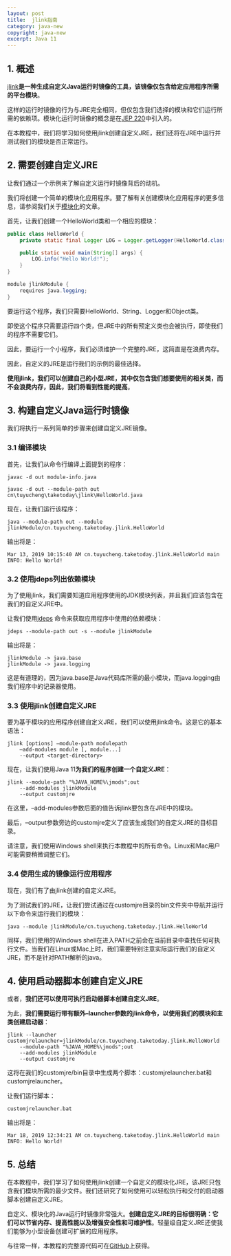 ```yaml
---
layout: post
title:  jlink指南
category: java-new
copyright: java-new
excerpt: Java 11
---
```


## 1. 概述

[jlink](https://docs.oracle.com/javase/9/tools/jlink.htm#JSWOR-GUID-CECAC52B-CFEE-46CB-8166-F17A8E9280E9)**是一种生成自定义Java运行时镜像的工具，该镜像仅包含给定应用程序所需的平台模块**。

这样的运行时镜像的行为与JRE完全相同，但仅包含我们选择的模块和它们运行所需的依赖项。模块化运行时镜像的概念是在[JEP 220](https://openjdk.java.net/jeps/220)中引入的。

在本教程中，我们将学习如何使用jlink创建自定义JRE，我们还将在JRE中运行并测试我们的模块是否正常运行。

## 2. 需要创建自定义JRE

让我们通过一个示例来了解自定义运行时镜像背后的动机。

我们将创建一个简单的模块化应用程序。要了解有关创建模块化应用程序的更多信息，请参阅我们关于[模块化](https://www.baeldung.com/java-9-modularity)的文章。

首先，让我们创建一个HelloWorld类和一个相应的模块：

```java
public class HelloWorld {
    private static final Logger LOG = Logger.getLogger(HelloWorld.class.getName());

    public static void main(String[] args) {
        LOG.info("Hello World!");
    }
}
```

```java
module jlinkModule {
    requires java.logging;
}
```

要运行这个程序，我们只需要HelloWorld、String、Logger和Object类。

即使这个程序只需要运行四个类，但JRE中的所有预定义类也会被执行，即使我们的程序不需要它们。

因此，要运行一个小程序，我们必须维护一个完整的JRE，这简直是在浪费内存。

因此，自定义的JRE是运行我们的示例的最佳选择。

**使用jlink，我们可以创建自己的小型JRE，其中仅包含我们想要使用的相关类，而不会浪费内存，因此，我们将看到性能的提高**。

## 3. 构建自定义Java运行时镜像

我们将执行一系列简单的步骤来创建自定义JRE镜像。

### 3.1 编译模块

首先，让我们从命令行编译上面提到的程序：

```shell
javac -d out module-info.java
```

```shell
javac -d out --module-path out cn\tuyucheng\taketoday\jlink\HelloWorld.java
```

现在，让我们运行该程序：

```shell
java --module-path out --module jlinkModule/cn.tuyucheng.taketoday.jlink.HelloWorld
```

输出将是：

```shell
Mar 13, 2019 10:15:40 AM cn.tuyucheng.taketoday.jlink.HelloWorld main
INFO: Hello World!
```

### 3.2 使用jdeps列出依赖模块

为了使用jlink，我们需要知道应用程序使用的JDK模块列表，并且我们应该包含在我们的自定义JRE中。

让我们使用[jdeps](https://docs.oracle.com/javase/9/tools/jdeps.htm#JSWOR690) 命令来获取应用程序中使用的依赖模块：

```shell
jdeps --module-path out -s --module jlinkModule
```

输出将是：

```shell
jlinkModule -> java.base
jlinkModule -> java.logging
```

这是有道理的，因为java.base是Java代码库所需的最小模块，而java.logging由我们程序中的记录器使用。

### 3.3 使用jlink创建自定义JRE

要为基于模块的应用程序创建自定义JRE，我们可以使用jlink命令。这是它的基本语法：

```shell
jlink [options] –module-path modulepath
    –add-modules module [, module...]
    --output <target-directory>
```

现在，让我们使用Java 11**为我们的程序创建一个自定义JRE**：

```shell
jlink --module-path "%JAVA_HOME%\jmods";out
    --add-modules jlinkModule
    --output customjre
```

在这里，–add-modules参数后面的值告诉jlink要包含在JRE中的模块。

最后，–output参数旁边的customjre定义了应该生成我们的自定义JRE的目标目录。

请注意，我们使用Windows shell来执行本教程中的所有命令。Linux和Mac用户可能需要稍微调整它们。

### 3.4 使用生成的镜像运行应用程序

现在，我们有了由jlink创建的自定义JRE。

为了测试我们的JRE，让我们尝试通过在customjre目录的bin文件夹中导航并运行以下命令来运行我们的模块：

```shell
java --module jlinkModule/cn.tuyucheng.taketoday.jlink.HelloWorld
```

同样，我们使用的Windows shell在进入PATH之前会在当前目录中查找任何可执行文件。当我们在Linux或Mac上时，我们需要特别注意实际运行我们的自定义JRE，而不是针对PATH解析的java。

## 4. 使用启动器脚本创建自定义JRE

或者，**我们还可以使用可执行启动器脚本创建自定义JRE**。

为此，**我们需要运行带有额外–launcher参数的jlink命令，以使用我们的模块和主类创建启动器**：

```shell
jlink --launcher customjrelauncher=jlinkModule/cn.tuyucheng.taketoday.jlink.HelloWorld
    --module-path "%JAVA_HOME%\jmods";out
    --add-modules jlinkModule
    --output customjre
```

这将在我们的customjre/bin目录中生成两个脚本：customjrelauncher.bat和customjrelauncher。

让我们运行脚本：

```shell
customjrelauncher.bat
```

输出将是：

```shell
Mar 18, 2019 12:34:21 AM cn.tuyucheng.taketoday.jlink.HelloWorld main
INFO: Hello World!
```

## 5. 总结

在本教程中，我们学习了如何使用jlink创建一个自定义的模块化JRE，该JRE只包含我们模块所需的最少文件。我们还研究了如何使用可以轻松执行和交付的启动器脚本创建自定义JRE。

自定义、模块化的Java运行时镜像非常强大。**创建自定义JRE的目标很明确：它们可以节省内存、提高性能以及增强安全性和可维护性**。轻量级自定义JRE还使我们能够为小型设备创建可扩展的应用程序。

与往常一样，本教程的完整源代码可在[GitHub](https://github.com/tuyucheng7/taketoday-tutorial4j/tree/master/java-core-modules/java-11-1)上获得。